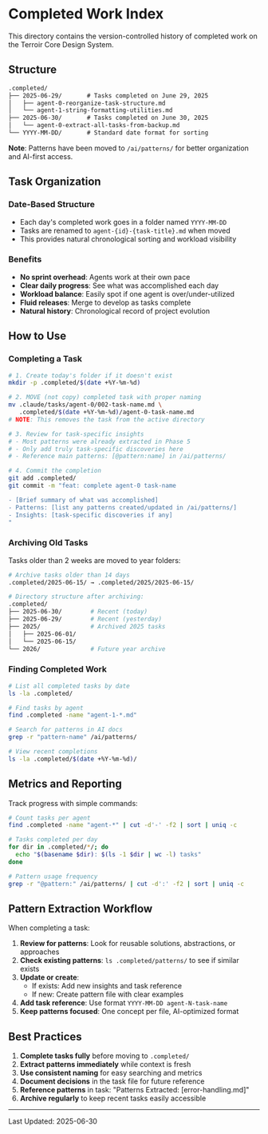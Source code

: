 # Completed Work Index

This directory contains the version-controlled history of completed work on the Terroir Core Design System.

## Structure

```markdown
.completed/
├── 2025-06-29/       # Tasks completed on June 29, 2025
│   ├── agent-0-reorganize-task-structure.md
│   └── agent-1-string-formatting-utilities.md
├── 2025-06-30/       # Tasks completed on June 30, 2025
│   └── agent-0-extract-all-tasks-from-backup.md
└── YYYY-MM-DD/       # Standard date format for sorting
```

**Note**: Patterns have been moved to `/ai/patterns/` for better organization and AI-first access.

## Task Organization

### Date-Based Structure
- Each day's completed work goes in a folder named `YYYY-MM-DD`
- Tasks are renamed to `agent-{id}-{task-title}.md` when moved
- This provides natural chronological sorting and workload visibility

### Benefits
- **No sprint overhead**: Agents work at their own pace
- **Clear daily progress**: See what was accomplished each day
- **Workload balance**: Easily spot if one agent is over/under-utilized
- **Fluid releases**: Merge to develop as tasks complete
- **Natural history**: Chronological record of project evolution


## How to Use

### Completing a Task

```bash
# 1. Create today's folder if it doesn't exist
mkdir -p .completed/$(date +%Y-%m-%d)

# 2. MOVE (not copy) completed task with proper naming
mv .claude/tasks/agent-0/002-task-name.md \
   .completed/$(date +%Y-%m-%d)/agent-0-task-name.md
# NOTE: This removes the task from the active directory

# 3. Review for task-specific insights
# - Most patterns were already extracted in Phase 5
# - Only add truly task-specific discoveries here
# - Reference main patterns: [@pattern:name] in /ai/patterns/

# 4. Commit the completion
git add .completed/
git commit -m "feat: complete agent-0 task-name

- [Brief summary of what was accomplished]
- Patterns: [list any patterns created/updated in /ai/patterns/]
- Insights: [task-specific discoveries if any]
"
```

### Archiving Old Tasks

Tasks older than 2 weeks are moved to year folders:

```bash
# Archive tasks older than 14 days
.completed/2025-06-15/ → .completed/2025/2025-06-15/

# Directory structure after archiving:
.completed/
├── 2025-06-30/        # Recent (today)
├── 2025-06-29/        # Recent (yesterday)
├── 2025/              # Archived 2025 tasks
│   ├── 2025-06-01/
│   └── 2025-06-15/
└── 2026/              # Future year archive
```

### Finding Completed Work

```bash
# List all completed tasks by date
ls -la .completed/

# Find tasks by agent
find .completed -name "agent-1-*.md"

# Search for patterns in AI docs
grep -r "pattern-name" /ai/patterns/

# View recent completions
ls -la .completed/$(date +%Y-%m-%d)/
```

## Metrics and Reporting

Track progress with simple commands:

```bash
# Count tasks per agent
find .completed -name "agent-*" | cut -d'-' -f2 | sort | uniq -c

# Tasks completed per day
for dir in .completed/*/; do
  echo "$(basename $dir): $(ls -1 $dir | wc -l) tasks"
done

# Pattern usage frequency
grep -r "@pattern:" /ai/patterns/ | cut -d':' -f2 | sort | uniq -c
```

## Pattern Extraction Workflow

When completing a task:

1. **Review for patterns**: Look for reusable solutions, abstractions, or approaches
2. **Check existing patterns**: `ls .completed/patterns/` to see if similar exists
3. **Update or create**:
   - If exists: Add new insights and task reference
   - If new: Create pattern file with clear examples
4. **Add task reference**: Use format `YYYY-MM-DD agent-N-task-name`
5. **Keep patterns focused**: One concept per file, AI-optimized format

## Best Practices

1. **Complete tasks fully** before moving to `.completed/`
2. **Extract patterns immediately** while context is fresh
3. **Use consistent naming** for easy searching and metrics
4. **Document decisions** in the task file for future reference
5. **Reference patterns** in task: "Patterns Extracted: [error-handling.md]"
6. **Archive regularly** to keep recent tasks easily accessible

---

Last Updated: 2025-06-30
